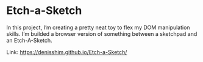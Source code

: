 # Etch-a-Sketch
In this project, I’m creating a pretty neat toy to flex my DOM manipulation skills. I’m builded a browser version of something between a sketchpad and an Etch-A-Sketch.

Link: https://denisshim.github.io/Etch-a-Sketch/
